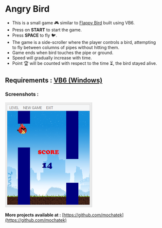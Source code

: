 # Angry Bird

- This is a small game :video_game: similar to [Flappy Bird](https://flappybird.io/) built using VB6.
- Press on **START** to start the game.
- Press **SPACE** to fly :bird:.
- The game is a side-scroller where the player controls a bird, attempting to fly between columns of pipes without hitting them.
- Game ends when bird touches the pipe or ground.
- Speed will gradually increase with time.
- Point :trophy: will be counted with respect to the time :hourglass_flowing_sand:, the bird stayed alive.

**Requirements :** [VB6 (Windows)](https://www.microsoft.com/en-us/download/details.aspx?id=5721)
---

### Screenshots :
![screenshot 1](https://github.com/mochatek/Angry_Bird/blob/master/Screenshot.PNG)

**More projects available at :** [https://github.com/mochatek](https://github.com/mochatek)
